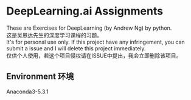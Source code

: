 # DeepLearning.ai Assignments
These are Exercises for DeepLearning (by Andrew Ng) by python.
<br>
这是吴恩达先生的深度学习课程的习题。
<br>
It's for personal use only. If this project have any infringement, you can submit a issue and I will delete this project immediately.
<br>
仅供个人使用，若这个项目侵权请在ISSUE中提出，我会立即删除该项目。
<br>
## Environment 环境
Anaconda3-5.3.1
<br>



